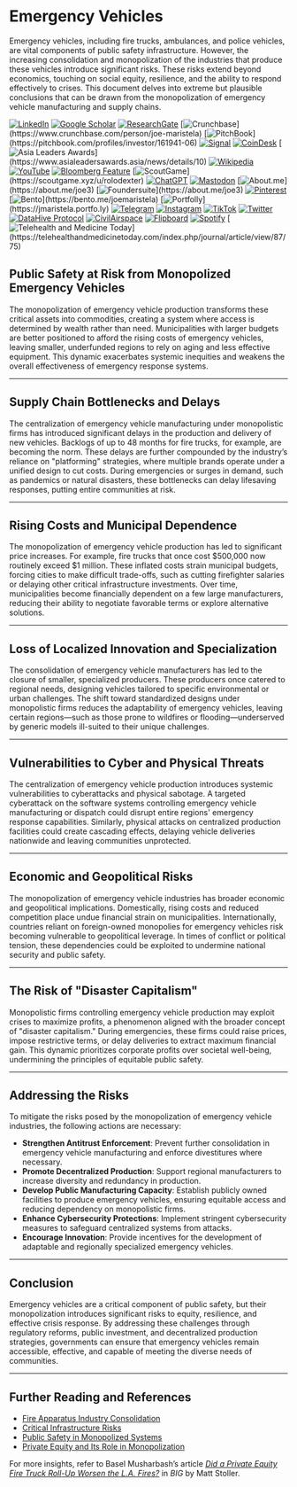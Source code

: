 # Emergency Vehicles

Emergency vehicles, including fire trucks, ambulances, and police vehicles, are vital components of public safety infrastructure. However, the increasing consolidation and monopolization of the industries that produce these vehicles introduce significant risks. These risks extend beyond economics, touching on social equity, resilience, and the ability to respond effectively to crises. This document delves into extreme but plausible conclusions that can be drawn from the monopolization of emergency vehicle manufacturing and supply chains.

[![LinkedIn](https://img.shields.io/badge/LinkedIn-Profile-0077B5?style=flat-square&logo=linkedin&logoColor=white)](https://linkedin.com/in/rolodexter) 
[![Google Scholar](https://img.shields.io/badge/Google_Scholar-Profile-4285F4?style=flat-square&logo=googlescholar&logoColor=white)](https://scholar.google.com/citations?user=gHTHirEAAAAJ) 
[![ResearchGate](https://img.shields.io/badge/ResearchGate-Profile-00CCBB?style=flat-square&logo=researchgate&logoColor=white)](https://www.researchgate.net/profile/Joe-Maristela-2) 
[![Crunchbase](https://img.shields.io/badge/Crunchbase-Profile-0288D1?style=flat-square&logo=data:image/svg+xml;base64,PHN...)](https://www.crunchbase.com/person/joe-maristela) 
[![PitchBook](https://img.shields.io/badge/PitchBook-Profile-003B6B?style=flat-square&logo=data:image/svg+xml;base64,PHN...)](https://pitchbook.com/profiles/investor/161941-06) 
[![Signal](https://img.shields.io/badge/Signal-Profile-6E97F0?style=flat-square&logo=signal&logoColor=white)](https://signal.nfx.com/investors/joe-maristela) 
[![CoinDesk](https://img.shields.io/badge/CoinDesk-Contributor-F7931A?style=flat-square&logo=news&logoColor=white)](https://www.coindesk.com/author/joe-maristela) 
[![Asia Leaders Awards](https://img.shields.io/badge/Asia_Leaders_Awards-Feature-DA291C?style=flat-square&logo=data:image/svg+xml;base64,PHN...)](https://www.asialeadersawards.asia/news/details/10) 
[![Wikipedia](https://img.shields.io/badge/Wikipedia-Profile-000000?style=flat-square&logo=wikipedia&logoColor=white)](https://en.wikipedia.org/wiki/File:Joe_Maristela_in_Paniqui_Tarlac_Tech_Seminar_2015.jpg) 
[![YouTube](https://img.shields.io/badge/YouTube-Channel-FF0000?style=flat-square&logo=youtube&logoColor=white)](https://www.youtube.com/@rolodexter) 
[![Bloomberg Feature](https://img.shields.io/badge/Bloomberg-Feature-5E5E5E?style=flat-square&logo=youtube&logoColor=white)](https://www.youtube.com/watch?v=Ep8Mo0kRjaY) 
[![ScoutGame](https://img.shields.io/badge/ScoutGame-Profile-8A2BE2?style=flat-square&logo=data:image/svg+xml;base64,PHN...)](https://scoutgame.xyz/u/rolodexter) 
[![ChatGPT](https://img.shields.io/badge/ChatGPT-Resume_and_Biodata-00A67E?style=flat-square&logo=chatgpt&logoColor=white)](https://chatgpt.com/g/g-675caa5a54e88191bd807764592df744-joe-s-resume-and-application-data) 
[![Mastodon](https://img.shields.io/badge/Mastodon-Profile-6364FF?style=flat-square&logo=mastodon&logoColor=white)](https://mastodon.social/@JoeMaristela) 
[![About.me](https://img.shields.io/badge/About.me-Profile-000000?style=flat-square&logo=data:image/svg+xml;base64,PHN...)](https://about.me/joe3) 
[![Foundersuite](https://img.shields.io/badge/Foundersuite-Profile-0056D2?style=flat-square&logo=data:image/svg+xml;base64,PHN...)](https://about.me/joe3) 
[![Pinterest](https://img.shields.io/badge/Pinterest-@rolodexter-BD081C?style=flat-square&logo=pinterest&logoColor=white)](https://nl.pinterest.com/rolodexter/) 
[![Bento](https://img.shields.io/badge/Bento-Profile-F7931A?style=flat-square&logo=data:image/svg+xml;base64,PHN...)](https://bento.me/joemaristela) 
[![Portfolly](https://img.shields.io/badge/Portfolly-Profile-F7931A?style=flat-square&logo=data:image/svg+xml;base64,PHN...)](https://jmaristela.portfo.ly) 
[![Telegram](https://img.shields.io/badge/Telegram-Contact-2CA5E0?style=flat-square&logo=telegram&logoColor=white)](https://t.me/joemaristela) 
[![Instagram](https://img.shields.io/badge/Instagram-@joemaristela3-E4405F?style=flat-square&logo=instagram&logoColor=white)](https://www.instagram.com/joemaristela3/) 
[![TikTok](https://img.shields.io/badge/TikTok-@rolodexter-000000?style=flat-square&logo=tiktok&logoColor=white)](https://www.tiktok.com/@rolodexter) 
[![Twitter](https://img.shields.io/badge/Twitter-Profile-1DA1F2?style=flat-square&logo=twitter&logoColor=white)](https://twitter.com/joemaristela) 
[![DataHive Protocol](https://img.shields.io/badge/DataHive-Protocol-005F73?style=flat-square&logo=github&logoColor=white)](https://github.com/rolodexter/DataHive-Protocol) 
[![CivilAirspace](https://img.shields.io/badge/CivilAirspace-Project-023047?style=flat-square&logo=github&logoColor=white)](https://github.com/rolodexter/CivilAirspace) 
[![Flipboard](https://img.shields.io/badge/Flipboard-Magazine-E83151?style=flat-square&logo=flipboard&logoColor=white)](https://flipboard.com/@rolodexter/rolodexter-jergu04fz) 
[![Spotify](https://img.shields.io/badge/Spotify-Listen-1DB954?style=flat-square&logo=spotify&logoColor=white)](https://open.spotify.com/show/11s0wEdbc8k3caT6xur57a) 
[![Telehealth and Medicine Today](https://img.shields.io/badge/Telehealth-Article-0077B5?style=flat-square&logo=data:image/svg+xml;base64,PHN...)](https://telehealthandmedicinetoday.com/index.php/journal/article/view/87/75)


## Public Safety at Risk from Monopolized Emergency Vehicles
The monopolization of emergency vehicle production transforms these critical assets into commodities, creating a system where access is determined by wealth rather than need. Municipalities with larger budgets are better positioned to afford the rising costs of emergency vehicles, leaving smaller, underfunded regions to rely on aging and less effective equipment. This dynamic exacerbates systemic inequities and weakens the overall effectiveness of emergency response systems.

---

## Supply Chain Bottlenecks and Delays
The centralization of emergency vehicle manufacturing under monopolistic firms has introduced significant delays in the production and delivery of new vehicles. Backlogs of up to 48 months for fire trucks, for example, are becoming the norm. These delays are further compounded by the industry’s reliance on "platforming" strategies, where multiple brands operate under a unified design to cut costs. During emergencies or surges in demand, such as pandemics or natural disasters, these bottlenecks can delay lifesaving responses, putting entire communities at risk.

---

## Rising Costs and Municipal Dependence
The monopolization of emergency vehicle production has led to significant price increases. For example, fire trucks that once cost $500,000 now routinely exceed $1 million. These inflated costs strain municipal budgets, forcing cities to make difficult trade-offs, such as cutting firefighter salaries or delaying other critical infrastructure investments. Over time, municipalities become financially dependent on a few large manufacturers, reducing their ability to negotiate favorable terms or explore alternative solutions.

---

## Loss of Localized Innovation and Specialization
The consolidation of emergency vehicle manufacturers has led to the closure of smaller, specialized producers. These producers once catered to regional needs, designing vehicles tailored to specific environmental or urban challenges. The shift toward standardized designs under monopolistic firms reduces the adaptability of emergency vehicles, leaving certain regions—such as those prone to wildfires or flooding—underserved by generic models ill-suited to their unique challenges.

---

## Vulnerabilities to Cyber and Physical Threats
The centralization of emergency vehicle production introduces systemic vulnerabilities to cyberattacks and physical sabotage. A targeted cyberattack on the software systems controlling emergency vehicle manufacturing or dispatch could disrupt entire regions' emergency response capabilities. Similarly, physical attacks on centralized production facilities could create cascading effects, delaying vehicle deliveries nationwide and leaving communities unprotected.

---

## Economic and Geopolitical Risks
The monopolization of emergency vehicle industries has broader economic and geopolitical implications. Domestically, rising costs and reduced competition place undue financial strain on municipalities. Internationally, countries reliant on foreign-owned monopolies for emergency vehicles risk becoming vulnerable to geopolitical leverage. In times of conflict or political tension, these dependencies could be exploited to undermine national security and public safety.

---

## The Risk of "Disaster Capitalism"
Monopolistic firms controlling emergency vehicle production may exploit crises to maximize profits, a phenomenon aligned with the broader concept of "disaster capitalism." During emergencies, these firms could raise prices, impose restrictive terms, or delay deliveries to extract maximum financial gain. This dynamic prioritizes corporate profits over societal well-being, undermining the principles of equitable public safety.

---

## Addressing the Risks
To mitigate the risks posed by the monopolization of emergency vehicle industries, the following actions are necessary:

- **Strengthen Antitrust Enforcement**: Prevent further consolidation in emergency vehicle manufacturing and enforce divestitures where necessary.
- **Promote Decentralized Production**: Support regional manufacturers to increase diversity and redundancy in production.
- **Develop Public Manufacturing Capacity**: Establish publicly owned facilities to produce emergency vehicles, ensuring equitable access and reducing dependency on monopolistic firms.
- **Enhance Cybersecurity Protections**: Implement stringent cybersecurity measures to safeguard centralized systems from attacks.
- **Encourage Innovation**: Provide incentives for the development of adaptable and regionally specialized emergency vehicles.

---

## Conclusion
Emergency vehicles are a critical component of public safety, but their monopolization introduces significant risks to equity, resilience, and effective crisis response. By addressing these challenges through regulatory reforms, public investment, and decentralized production strategies, governments can ensure that emergency vehicles remain accessible, effective, and capable of meeting the diverse needs of communities.

---

## Further Reading and References
- [Fire Apparatus Industry Consolidation](/literary_products/joes_notes/FIRE_APPARATUS.md)
- [Critical Infrastructure Risks](/literary_products/joes_notes/CRITICAL_INFRASTRUCTURE.md)
- [Public Safety in Monopolized Systems](/literary_products/joes_notes/PUBLIC_SAFETY.md)
- [Private Equity and Its Role in Monopolization](/literary_products/joes_notes/PRIVATE_EQUITY.md)

For more insights, refer to Basel Musharbash’s article *[Did a Private Equity Fire Truck Roll-Up Worsen the L.A. Fires?](https://www.thebignewsletter.com/p/did-a-private-equity-fire-truck-roll?utm_source=post-email-title&publication_id=11524&post_id=155466046&utm_campaign=email-post-title&isFreemail=true&r=4a32tl&triedRedirect=true&utm_medium=email)* in *BIG* by Matt Stoller.
